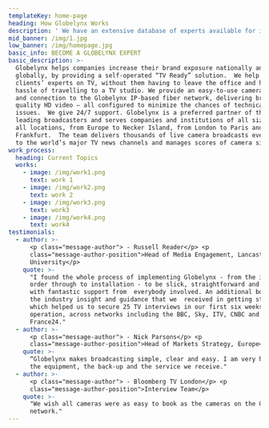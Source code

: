 ```yaml
---
templateKey: home-page
heading: How Globelynx Works
description: ' We have an extensive database of experts available for interview to broadcasters around the world in an array of different languages.  You can find the specialist you’re looking for here via a keyword search or by looking for specific individuals or organisations.  We put you in direct contact with them to arrange the interview and, once that’s agreed, the booking is made online – quick and simple.  Every expert is framed, lit and focused professionally and delivered in broadcast-quality HD.'
mid_banner: /img/1.jpg
low_banner: /img/homepage.jpg
basic_info: BECOME A GLOBELYNX EXPERT
basic_description: >-
  Globelynx helps companies increase their brand exposure nationally and
  globally, by providing a self-operated “TV Ready” solution.  We help get
  clients’ experts on TV, without them having to leave the office and have the
  hassle of travelling to a TV studio. We provide an easy-to-use camera system
  and connection to the Globelynx IP-based fiber network, delivering broadcast
  quality HD video – all configured to minimize the chances of technical
  issues.  We give 24/7 support. Globelynx is a preferred partner of the world’s
  leading broadcasters and serves companies and institutions of all sizes – in
  all locations, from Europe to Necker Island, from London to Paris and
  Frankfurt.  The team delivers thousands of live camera broadcasts every year
  to the world’s major TV news channels and manages scores of camera sites.
work_process:
  heading: Current Topics
  works:
    - image: /img/work1.png
      text: work 1
    - image: /img/work2.png
      text: work 2
    - image: /img/work3.png
      text: work3
    - image: /img/work4.png
      text: work4
testimonials:
  - author: >-
      <p class="message-author"> - Russell Reader</p> <p
      class="message-author-position">Head of Media Engagement, Lancaster
      University</p>
    quote: >-
      "I found the whole process of implementing Globelynx - from the initial
      order through to installation - to be slick, straightforward and seamless,
      with fantastic support from  everybody involved. An additional bonus was
      the industry insight and guidance that we  received in getting started -
      which helped us to secure 25 TV interviews in our first six weeks of
      operation, across networks including the BBC, Sky, ITV, CNBC and
      France24."
  - author: >-
      <p class="message-author"> - Nick Parsons</p> <p
      class="message-author-position">Head of Markets Strategy, Europe</p>
    quote: >-
      “Globelynx makes broadcasting simple, clear and easy. I am very happy with
      the equipment, the back-up and the service we receive."
  - author: >-
      <p class="message-author"> - Bloomberg TV London</p> <p
      class="message-author-position">Interview Team</p>
    quote: >-
      "We wish all cameras were as easy to book as the cameras on the Globelynx
      network."
---
```


